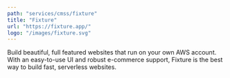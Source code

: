 ```yaml
---
path: "services/cmss/fixture"
title: "Fixture"
url: "https://fixture.app/"
logo: "/images/fixture.svg"
---
```


Build beautiful, full featured websites that run on your own AWS account.  With an easy-to-use UI and robust e-commerce support, Fixture is the best way to build fast, serverless websites.